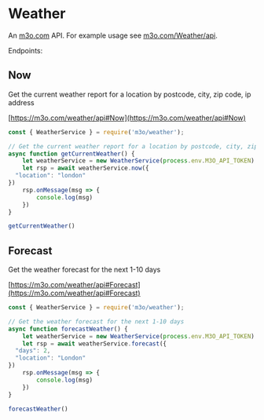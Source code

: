# Weather

An [m3o.com](https://m3o.com) API. For example usage see [m3o.com/Weather/api](https://m3o.com/Weather/api).

Endpoints:

## Now

Get the current weather report for a location by postcode, city, zip code, ip address


[https://m3o.com/weather/api#Now](https://m3o.com/weather/api#Now)

```js
const { WeatherService } = require('m3o/weather');

// Get the current weather report for a location by postcode, city, zip code, ip address
async function getCurrentWeather() {
	let weatherService = new WeatherService(process.env.M3O_API_TOKEN)
	let rsp = await weatherService.now({
  "location": "london"
})
	rsp.onMessage(msg => {
		console.log(msg)
	})
}

getCurrentWeather()
```
## Forecast

Get the weather forecast for the next 1-10 days


[https://m3o.com/weather/api#Forecast](https://m3o.com/weather/api#Forecast)

```js
const { WeatherService } = require('m3o/weather');

// Get the weather forecast for the next 1-10 days
async function forecastWeather() {
	let weatherService = new WeatherService(process.env.M3O_API_TOKEN)
	let rsp = await weatherService.forecast({
  "days": 2,
  "location": "London"
})
	rsp.onMessage(msg => {
		console.log(msg)
	})
}

forecastWeather()
```
